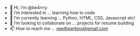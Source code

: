 - 👋 Hi, I’m @be4rrry
- 👀 I’m interested in ... learning how to code
- 🌱 I’m currently learning ... Python, HTML, CSS, Javascript etc!
- 💞️ I’m looking to collaborate on ... projects for resume building
- 📫 How to reach me ... reedhperkins@gmail.com

<!---
be4rrry/be4rrry is a ✨ special ✨ repository because its `README.md` (this file) appears on your GitHub profile.
You can click the Preview link to take a look at your changes.
--->
